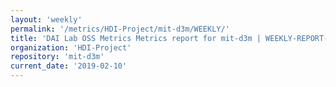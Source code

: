 ```yaml
---
layout: 'weekly'
permalink: '/metrics/HDI-Project/mit-d3m/WEEKLY/'
title: 'DAI Lab OSS Metrics Metrics report for mit-d3m | WEEKLY-REPORT-2019-02-10'
organization: 'HDI-Project'
repository: 'mit-d3m'
current_date: '2019-02-10'
---
```

